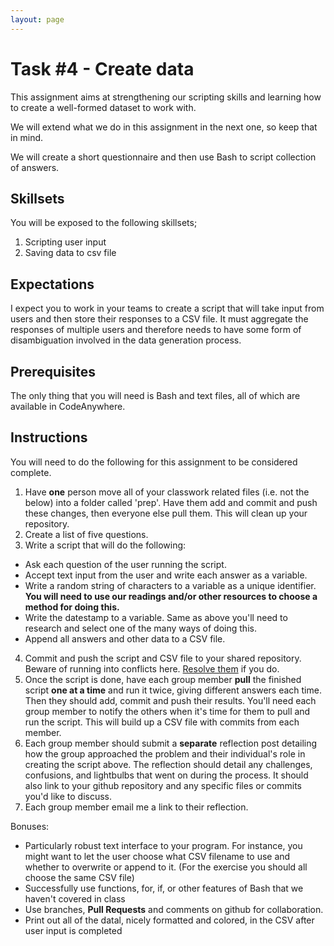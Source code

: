 ```yaml
---
layout: page
---
```


# Task #4 - Create data

This assignment aims at strengthening our scripting skills and learning how to create a well-formed dataset to work with. 

We will extend what we do in this assignment in the next one, so keep that in mind.

We will create a short questionnaire and then use Bash to script collection of answers.

## Skillsets

You will be exposed to the following skillsets;

1. Scripting user input
2. Saving data to csv file

## Expectations

I expect you to work in your teams to create a script that will take input from users and then store their responses to a CSV file.
It must aggregate the responses of multiple users and therefore needs to have some form of disambiguation involved in the data generation process. 

## Prerequisites

The only thing that you will need is Bash and text files, all of which are available in CodeAnywhere.

## Instructions

You will need to do the following for this assignment to be considered complete. 

1. Have **one** person move all of your classwork related files (i.e. not the below) into a folder called 'prep'.  Have them add and commit and push these changes, then everyone else pull them.  This will clean up your repository.
2. Create a list of five questions.
3. Write a script that will do the following:
  - Ask each question of the user running the script.
  - Accept text input from the user and write each answer as a variable.
  - Write a random string of characters to a variable as a unique identifier.  **You will need to use our readings and/or other resources to choose a method for doing this.**
  - Write the datestamp to a variable.  Same as above you'll need to research and select one of the many ways of doing this.
  - Append all answers and other data to a CSV file.  
4. Commit and push the script and CSV file to your shared repository. Beware of running into conflicts here. [Resolve them](https://help.github.com/articles/resolving-a-merge-conflict-from-the-command-line/) if you do.
5. Once the script is done, have each group member **pull** the finished script **one at a time** and run it twice, giving different answers each time.  Then they should add, commit and push their results.  You'll need each group member to notify the others when it's time for them to pull and run the script.  This will build up a CSV file with commits from each member.
5. Each group member should submit a **separate** reflection post detailing how the group approached the problem and their individual's role in creating the script above.  The reflection should detail any challenges, confusions, and lightbulbs that went on during the process. It should also link to your github repository and any specific files or commits you'd like to discuss.
6. Each group member email me a link to their reflection.

Bonuses:

- Particularly robust text interface to your program.  For instance, you might want to let the user choose what CSV filename to use and whether to overwrite or append to it. (For the exercise you should all choose the same CSV file)
- Successfully use functions, for, if, or other features of Bash that we haven't covered in class
- Use branches, **Pull Requests**  and comments on github for collaboration.
- Print out all of the datal, nicely formatted and colored, in the CSV after user input is completed